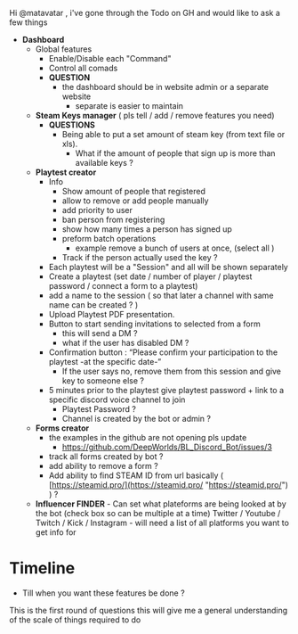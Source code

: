 Hi @matavatar , i've gone through the Todo on GH and would like to ask a few things

- **Dashboard**
  - Global features
      - Enable/Disable each "Command" 
      - Control all comads
      - **QUESTION**
          - the dashboard should be in website admin or a separate website
              - separate is easier to maintain
  - **Steam Keys manager** ( pls tell / add / remove features you need)
      -  **QUESTIONS**
          - Being able to put a set amount of steam key (from text file or xls).
              - What if the amount of people that sign up is more than available keys ?
  - **Playtest creator**
      - Info
          - Show amount of people that registered
          - allow to remove or add people manually
          - add priority to user
          - ban person from registering
          - show how many times a person has signed up
          - preform batch operations 
              -  example remove a bunch of users at once, (select all )
          - Track if the person actually used the key ?
      - Each playtest will be a "Session" and all will be shown separately
      - Create a playtest (set date / number of player / playtest password / connect a form to a playtest)
      - add a name to the session ( so that later a channel with same name can be created ? )
      - Upload Playtest PDF presentation.
      - Button to start sending invitations to selected from a form
          - this will send a DM ?
          - what if the user has disabled DM ?
      - Confirmation button : “Please confirm your participation to the playtest -at the specific date-”
          - If the user says no, remove them from this session and give key to someone else ?
      - 5 minutes prior to the playtest give playtest password + link to a specific discord voice channel to join
          - Playtest Password ?
          - Channel is created by the bot or admin ?
  - **Forms creator**
      - the examples in the github are not opening pls update 
	      - <https://github.com/DeepWorlds/BL_Discord_Bot/issues/3>
      - track all forms created by bot ?
      - add ability to remove a form ?
      - Add ability to find STEAM ID from url basically ( [https://steamid.pro/](https://steamid.pro/ "https://steamid.pro/") ) ?
  -  **Influencer FINDER**
          -  Can set what plateforms are being looked at by the bot (check box so can be multiple at a time) Twitter / Youtube / Twitch / Kick / Instagram
              - will need a list of all platforms you want to get info for

# Timeline
- Till when you want these features be done ?

This is the first round of questions this will give me a general understanding of the scale of things required to do